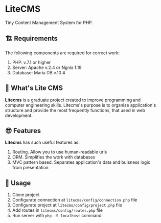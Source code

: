 # LiteCMS
Tiny Content Management System for PHP.

## 🏗️ Requirements
The following components are required for correct work:
1. PHP: v.7.1 or higher
2. Server: Apache v.2.4 or Ngnix 1.19
3. Database: Maria DB v.10.4

## 🤨 What's Lite CMS
**Litecms** is a graduate project created to improve programming and computer engineering skills. 
Litecms's purpose is to organise application's structure and provide the most frequently functions, 
that used in web development.

## 😎 Features
**Litecms** has such useful features as:
1. Routing. Allow you to use human-readable urls
2. ORM. Simplifies the work with databases
3. MVC pattern based. Separates application's data and buisness logic from presentation

## 🤺 Usage
1. Clone project
2. Configurate connection at `litecms/config/connection.php` file
3. Configurate project at `litecms/config/project.php` file
4. Add routes in `litecms/config/routes.php` file
6. Run server with `php -S localhost` command
